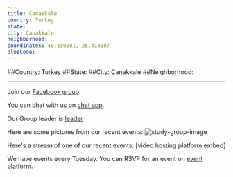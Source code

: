 ```yaml
---
title: Çanakkale
country: Turkey
state: 
city: Çanakkale
neighborhood: 
coordinates: 40.150081, 26.414887
plusCode:
---
```


##Country: Turkey
##State: 
##City: Çanakkale
##Neighborhood: 
*****
Join our [Facebook group](https://www.facebook.com/groups/free.code.camp.canakkale).

You can chat with us on [chat app]().

Our Group leader is [leader]()

Here are some pictures from our recent events:
![study-group-image]()

Here's a stream of one of our recent events:
[video hosting platform embed]

We have events every Tuesday. You can RSVP for an event on [event platform]().
